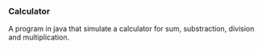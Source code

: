 ### Calculator
A program in java that simulate a calculator for sum, substraction, division and multiplication.
